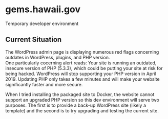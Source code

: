 # gems.hawaii.gov
Temporary developer environment

## Current Situation
The WordPress admin page is displaying numerous red flags concerning outdates in WordPress, plugins, and PHP version.  
One particularly cocerning alert reads:
Your site is running an outdated, insecure version of PHP (5.3.3), which could be putting your site at risk for being hacked.
WordPress will stop supporting your PHP version in April 2019.  Updating PHP only takes a few minutes and will make your website significantly faster and more secure.

When I tried installing the packaged site to Docker, the website cannot support an upgraded PHP version so this dev environment will serve two purposes.
The first is to provide a back-up WordPress site (likely a template) and the second is to try upgrading and testing the current site.
